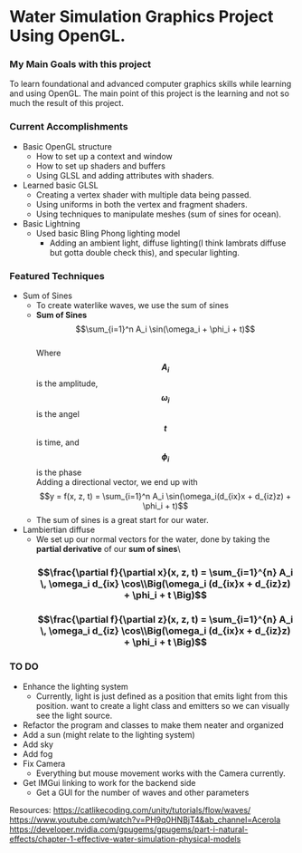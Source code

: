 # Water Simulation Graphics Project Using OpenGL.

### My Main Goals with this project
To learn foundational and advanced computer graphics skills while learning and using OpenGL. 
The main point of this project is the learning and not so much the result of this project.

### Current Accomplishments
* Basic OpenGL structure
  * How to set up a context and window
  * How to set up shaders and buffers
  * Using GLSL and adding attributes with shaders.
* Learned basic GLSL
  * Creating a vertex shader with multiple data being passed.
  * Using uniforms in both the vertex and fragment shaders.
  * Using techniques to manipulate meshes (sum of sines for ocean).
* Basic Lightning
  * Used basic Bling Phong lighting model
    * Adding an ambient light, diffuse lighting(I think lambrats diffuse but gotta double check this), and specular lighting.

### Featured Techniques
* Sum of Sines
  * To create waterlike waves, we use the sum of sines
  * **Sum of Sines**\
$$\sum_{i=1}^n A_i \sin(\omega_i + \phi_i + t)$$\
Where **$$A_i$$** is the amplitude, **$$\omega_i$$** is the angel **$$t$$** is time, and **$$\phi_i$$** is the phase\
Adding a directional vector, we end up with\
$$y = f(x, z, t) = \sum_{i=1}^n A_i \sin(\omega_i(d_{ix}x + d_{iz}z) + \phi_i + t)$$
  * The sum of sines is a great start for our water.
* Lambiertian diffuse
  * We set up our normal vectors for the water, done by taking the **partial derivative** of our **sum of sines**\
    ### $$\frac{\partial f}{\partial x}(x, z, t) = \sum_{i=1}^{n} A_i \, \omega_i d_{ix} \cos\\Big(\omega_i (d_{ix}x + d_{iz}z) + \phi_i + t \Big)$$
    ### $$\frac{\partial f}{\partial z}(x, z, t) = \sum_{i=1}^{n} A_i \, \omega_i d_{iz} \cos\\Big(\omega_i (d_{ix}x + d_{iz}z) + \phi_i + t \Big)$$

### TO DO
* Enhance the lighting system
  * Currently, light is just defined as a position that emits light from this position. want to create a light class and emitters so we can visually see the light source.
* Refactor the program and classes to make them neater and organized
* Add a sun (might relate to the lighting system)
* Add sky
* Add fog
* Fix Camera
  * Everything but mouse movement works with the Camera currently.
* Get IMGui linking to work for the backend side
  * Get a GUI for the number of waves and other parameters




Resources:
https://catlikecoding.com/unity/tutorials/flow/waves/
https://www.youtube.com/watch?v=PH9q0HNBjT4&ab_channel=Acerola
https://developer.nvidia.com/gpugems/gpugems/part-i-natural-effects/chapter-1-effective-water-simulation-physical-models
